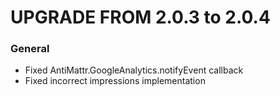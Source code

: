 UPGRADE FROM 2.0.3 to 2.0.4
===========================

### General

  * Fixed AntiMattr.GoogleAnalytics.notifyEvent callback
  * Fixed incorrect impressions implementation
